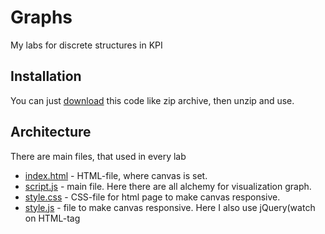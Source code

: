 # Graphs
My labs for discrete structures in KPI

## Installation
You can just [download](https://github.com/mezgoodle/canvas-graph-visualize/archive/master.zip) this code like zip archive, then unzip and use.

## Architecture
There are main files, that used in every lab
* [index.html](https://github.com/mezgoodle/canvas-graph-visualize/blob/master/index.html) - HTML-file, where canvas is set.
* [script.js](https://github.com/mezgoodle/canvas-graph-visualize/blob/master/script.js) - main file. Here there are all alchemy for visualization graph.
* [style.css](https://github.com/mezgoodle/canvas-graph-visualize/blob/master/style.css) - CSS-file for html page to make canvas responsive.
* [style.js](https://github.com/mezgoodle/canvas-graph-visualize/blob/master/style.js) - file to make canvas responsive. Here I also use jQuery(watch on HTML-tag <script>)
* [Program.cs](https://github.com/mezgoodle/canvas-graph-visualize/blob/master/matrix/Program.cs) - file for generating matrixs.

## Labs list
* [First lab](https://github.com/mezgoodle/canvas-graph-visualize/tree/master/Lab_rob_1)
* [Second lab](https://github.com/mezgoodle/canvas-graph-visualize/tree/master/Lab_rob_2)
